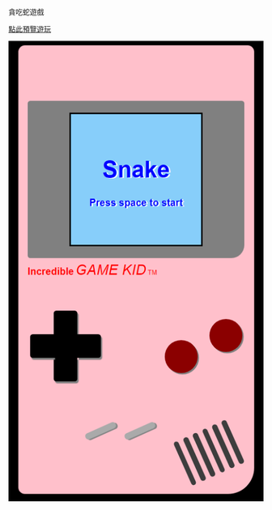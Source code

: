 貪吃蛇遊戲

[點此預覽遊玩](https://willingheart0526.github.io/0_Demo/Snake_game/)

![](https://github.com/willingheart0526/0_Demo/blob/master/Snake_game/Snake_game.PNG)